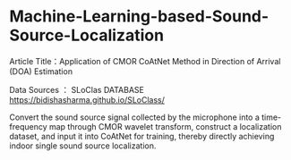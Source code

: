 # Machine-Learning-based-Sound-Source-Localization
Article Title：Application of CMOR CoAtNet Method in Direction of Arrival (DOA) Estimation

Data Sources ： SLoClas DATABASE
                https://bidishasharma.github.io/SLoClass/

Convert the sound source signal collected by the microphone into a time-frequency map through CMOR wavelet transform, construct a localization dataset, and input it into CoAtNet for training, thereby directly achieving indoor single sound source localization.
